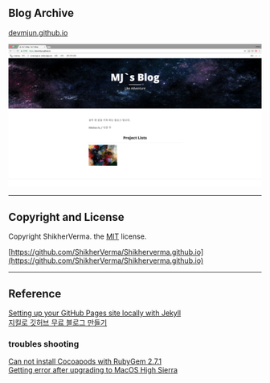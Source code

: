 ## Blog Archive

[devmjun.github.io](https://devmjun.github.io)

![screen](/img/mainImage.jpg) 


---

## Copyright and License

Copyright ShikherVerma. the [MIT](https://github.com/ShikherVerma/shikherverma.github.io/blob/gh-pages/LICENSE) license.<br>  

[https://github.com/ShikherVerma/Shikherverma.github.io](https://github.com/ShikherVerma/Shikherverma.github.io)

---

## Reference 

[Setting up your GitHub Pages site locally with Jekyll](https://help.github.com/articles/setting-up-your-github-pages-site-locally-with-jekyll/)<br>
[지킬로 깃허브 무료 블로그 만들기](https://nolboo.kim/blog/2013/10/15/free-blog-with-github-jekyll/)<br>

### troubles shooting

[Can not install Cocoapods with RubyGem 2.7.1](https://stackoverflow.com/questions/47171570/can-not-install-cocoapods-with-rubygem-2-7-1/47173414)<br>
[Getting error after upgrading to MacOS High Sierra](https://github.com/sass/sass/issues/2389)<br>



